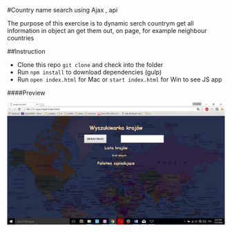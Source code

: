 #Country name search using Ajax , api

The purpose of this exercise is to dynamic  serch countrym get all information in object an get them out, on page, for example
neighbour countries

##Instruction

- Clone this repo ```git clone``` and check into the folder 
- Run ```npm install``` to download dependencies (gulp)
- Run ```open index.html``` for Mac or ```start index.html``` for Win to see JS app




####Preview

![sass-js-coding-test screenshot](https://github.com/andrzejbajuk79/CountryNameSearch--ajax/blob/master/img/Screenshot%20(8).png?raw=true)

